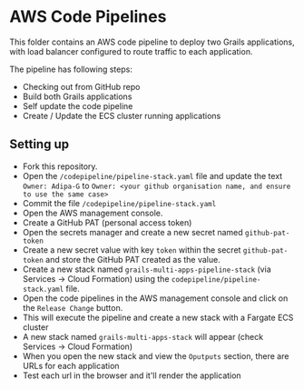 # AWS Code Pipelines

This folder contains an AWS code pipeline to deploy two Grails applications, with load balancer configured to route traffic to each application.

The pipeline has following steps:

* Checking out from GitHub repo
* Build both Grails applications
* Self update the code pipeline
* Create / Update the ECS cluster running applications

## Setting up

* Fork this repository.
* Open the `/codepipeline/pipeline-stack.yaml` file and update the text `Owner: Adipa-G` to `Owner: <your github organisation name, and ensure to use the same case>`
* Commit the file `/codepipeline/pipeline-stack.yaml`
* Open the AWS management console.
* Create a GitHub PAT (personal access token)
* Open the secrets manager and create a new secret named `github-pat-token` 
* Create a new secret value with key `token` within the secret `github-pat-token` and store the GitHub PAT created as the value.
* Create a new stack named `grails-multi-apps-pipeline-stack` (via Services -> Cloud Formation) using the `codepipeline/pipeline-stack.yaml` file.
* Open the code pipelines in the AWS management console and click on the `Release Change` button.
* This will execute the pipeline and create a new stack with a Fargate ECS cluster
* A new stack named `grails-multi-apps-stack` will appear (check Services -> Cloud Formation)
* When you open the new stack and view the `Oputputs` section, there are URLs for each application
* Test each url in the browser and it'll render the application